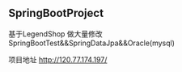 ## SpringBootProject
基于LegendShop  做大量修改
SpringBootTest&amp;&amp;SpringDataJpa&amp;&amp;Oracle(mysql)

项目地址 http://120.77.174.197/